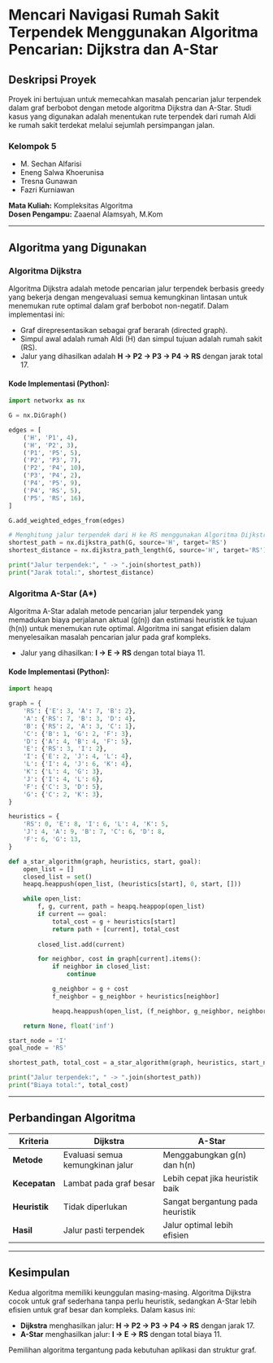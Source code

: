 # Mencari Navigasi Rumah Sakit Terpendek Menggunakan Algoritma Pencarian: Dijkstra dan A-Star

## Deskripsi Proyek
Proyek ini bertujuan untuk memecahkan masalah pencarian jalur terpendek dalam graf berbobot dengan metode algoritma Dijkstra dan A-Star. Studi kasus yang digunakan adalah menentukan rute terpendek dari rumah Aldi ke rumah sakit terdekat melalui sejumlah persimpangan jalan.

### Kelompok 5
- M. Sechan Alfarisi
- Eneng Salwa Khoerunisa
- Tresna Gunawan
- Fazri Kurniawan

**Mata Kuliah:** Kompleksitas Algoritma  
**Dosen Pengampu:** Zaaenal Alamsyah, M.Kom

---

## Algoritma yang Digunakan

### Algoritma Dijkstra
Algoritma Dijkstra adalah metode pencarian jalur terpendek berbasis greedy yang bekerja dengan mengevaluasi semua kemungkinan lintasan untuk menemukan rute optimal dalam graf berbobot non-negatif. Dalam implementasi ini:
- Graf direpresentasikan sebagai graf berarah (directed graph).
- Simpul awal adalah rumah Aldi (H) dan simpul tujuan adalah rumah sakit (RS).
- Jalur yang dihasilkan adalah **H → P2 → P3 → P4 → RS** dengan jarak total 17.

#### Kode Implementasi (Python):
```python
import networkx as nx

G = nx.DiGraph()

edges = [
    ('H', 'P1', 4),
    ('H', 'P2', 3),
    ('P1', 'P5', 5),
    ('P2', 'P3', 7),
    ('P2', 'P4', 10),
    ('P3', 'P4', 2),
    ('P4', 'P5', 9),
    ('P4', 'RS', 5),
    ('P5', 'RS', 16),
]

G.add_weighted_edges_from(edges)

# Menghitung jalur terpendek dari H ke RS menggunakan Algoritma Dijkstra
shortest_path = nx.dijkstra_path(G, source='H', target='RS')
shortest_distance = nx.dijkstra_path_length(G, source='H', target='RS')

print("Jalur terpendek:", " -> ".join(shortest_path))
print("Jarak total:", shortest_distance)
```

### Algoritma A-Star (A*)
Algoritma A-Star adalah metode pencarian jalur terpendek yang memadukan biaya perjalanan aktual (g(n)) dan estimasi heuristik ke tujuan (h(n)) untuk menemukan rute optimal. Algoritma ini sangat efisien dalam menyelesaikan masalah pencarian jalur pada graf kompleks.

- Jalur yang dihasilkan: **I → E → RS** dengan total biaya 11.

#### Kode Implementasi (Python):
```python
import heapq

graph = {
    'RS': {'E': 3, 'A': 7, 'B': 2},
    'A': {'RS': 7, 'B': 3, 'D': 4},
    'B': {'RS': 2, 'A': 3, 'C': 1},
    'C': {'B': 1, 'G': 2, 'F': 3},
    'D': {'A': 4, 'B': 4, 'F': 5},
    'E': {'RS': 3, 'I': 2},
    'I': {'E': 2, 'J': 4, 'L': 4},
    'L': {'I': 4, 'J': 6, 'K': 4},
    'K': {'L': 4, 'G': 3},
    'J': {'I': 4, 'L': 6},
    'F': {'C': 3, 'D': 5},
    'G': {'C': 2, 'K': 3},
}

heuristics = {
    'RS': 0, 'E': 8, 'I': 6, 'L': 4, 'K': 5,
    'J': 4, 'A': 9, 'B': 7, 'C': 6, 'D': 8,
    'F': 6, 'G': 13,
}

def a_star_algorithm(graph, heuristics, start, goal):
    open_list = []
    closed_list = set()
    heapq.heappush(open_list, (heuristics[start], 0, start, []))

    while open_list:
        f, g, current, path = heapq.heappop(open_list)
        if current == goal:
            total_cost = g + heuristics[start]  
            return path + [current], total_cost
       
        closed_list.add(current)

        for neighbor, cost in graph[current].items():
            if neighbor in closed_list:
                continue

            g_neighbor = g + cost
            f_neighbor = g_neighbor + heuristics[neighbor]

            heapq.heappush(open_list, (f_neighbor, g_neighbor, neighbor, path + [current]))

    return None, float('inf')

start_node = 'I'  
goal_node = 'RS'  

shortest_path, total_cost = a_star_algorithm(graph, heuristics, start_node, goal_node)

print("Jalur terpendek:", " -> ".join(shortest_path))
print("Biaya total:", total_cost)
```

---

## Perbandingan Algoritma
| Kriteria         | Dijkstra                          | A-Star                         |
|------------------|-----------------------------------|---------------------------------|
| **Metode**       | Evaluasi semua kemungkinan jalur  | Menggabungkan g(n) dan h(n)    |
| **Kecepatan**    | Lambat pada graf besar           | Lebih cepat jika heuristik baik |
| **Heuristik**    | Tidak diperlukan                 | Sangat bergantung pada heuristik |
| **Hasil**        | Jalur pasti terpendek            | Jalur optimal lebih efisien    |

---

## Kesimpulan
Kedua algoritma memiliki keunggulan masing-masing. Algoritma Dijkstra cocok untuk graf sederhana tanpa perlu heuristik, sedangkan A-Star lebih efisien untuk graf besar dan kompleks. Dalam kasus ini:
- **Dijkstra** menghasilkan jalur: **H → P2 → P3 → P4 → RS** dengan jarak 17.
- **A-Star** menghasilkan jalur: **I → E → RS** dengan total biaya 11.

Pemilihan algoritma tergantung pada kebutuhan aplikasi dan struktur graf.

